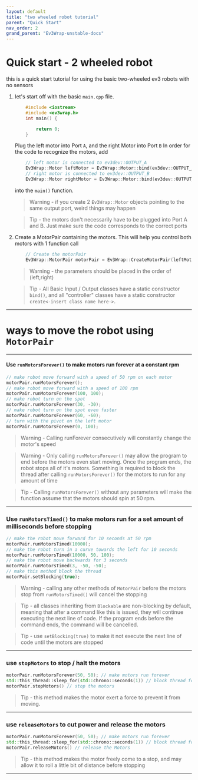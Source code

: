 ```yaml
---
layout: default
title: "two wheeled robot tutorial"
parent: "Quick Start"
nav_order: 2
grand_parent: "Ev3Wrap-unstable-docs"
---
```


# Quick start - 2 wheeled robot

this is a quick start tutorial for using the basic two-wheeled ev3 robots with no sensors
1.  let's start off with the basic `main.cpp` file.
    ```cpp
        #include <iostream>
        #include <ev3wrap.h>
        int main() {

            return 0;
        }
    ```
    Plug the left motor into Port `A`, and the right Motor into Port `B`
    In order for the code to recognize the motors, add
    ```cpp
        // left motor is connected to ev3dev::OUTPUT_A
        Ev3Wrap::Motor leftMotor = Ev3Wrap::Motor::bind(ev3dev::OUTPUT_A);
        // right motor is connected to ev3dev::OUTPUT_B
        Ev3Wrap::Motor rightMotor = Ev3Wrap::Motor::bind(ev3dev::OUTPUT_B);
    ```
    into the `main()` function. 
    >   Warning - if you create 2 `Ev3Wrap::Motor` objects pointing to the same output port, weird things may happen
    
    >   Tip - the motors don't necessarily have to be plugged into Port A and B. Just make sure the code corresponds to the correct ports
    
2.  Create a MotorPair containing the motors. This will help you control both motors with 1 function call
    ```cpp
        // Create the motorPair
        Ev3Wrap::MotorPair motorPair = Ev3Wrap::CreateMotorPair(leftMotor, rightMotor);
    ```
    >   Warning - the parameters should be placed in the order of (left,right)
    
    >   Tip - All Basic Input / Output classes have a static constructor `bind()`, and all "controller" classes have a static constructor `create<-insert class name here->`.

---

# ways to move the robot using `MotorPair`

---

#### Use `runMotorsForever()` to make motors run forever at a constant rpm
```cpp
// make robot move forward with a speed of 50 rpm on each motor
motorPair.runMotorsForever();
// make robot move forward with a speed of 100 rpm
motorPair.runMotorsForever(100, 100);
// make robot turn on the spot
motorPair.runMotorsForever(30, -30);
// make robot turn on the spot even faster
motorPair.runMotorsForever(60, -60);
// turn with the pivot on the left motor
motorPair.runMotorsForever(0, 100);
```
>   Warning - Calling runForever consecutively will constantly change the motor's speed

>   Warning - Only calling `runMotorsForever()` may allow the program to end before the motors even start moving. Once the program ends, the robot stops all of it's motors. Something is required to block the thread after calling `runMotorsForever()` for the motors to run for any amount of time

>   Tip - Calling `runMotorsForever()` without any parameters will make the function assume that the motors should spin at 50 rpm.

---

### Use `runMotorsTimed()` to make motors run for a set amount of milliseconds before stopping
```cpp
// make the robot move forward for 10 seconds at 50 rpm
motorPair.runMotorsTimed(10000);
// make the robot turn in a curve towards the left for 10 seconds
motorPair.runMotorsTimed(10000, 50, 100);
// make the robot move backwards for 3 seconds
motorPair.runMotorsTimed(3, -50, -50);
// make this method block the thread
motorPair.setBlocking(true);
```

>   Warning - calling any other methods of `MotorPair` before the motors stop from `runMotorsTimed()` will cancel the stopping

>   Tip - all classes inheriting from `Blockable` are non-blocking by default, meaning that after a command like this is issued, they will continue executing the next line of code. If the program ends before the command ends, the command will be cancelled.

>   Tip - use `setBlocking(true)` to make it not execute the next line of code until the motors are stopped

---

### use `stopMotors` to stop / halt the motors
```cpp
motorPair.runMotorsForever(50, 50); // make motors run forever
std::this_thread::sleep_for(std::chrono::seconds(1)) // block thread for 1 second
motorPair.stopMotors() // stop the motors
```

>   Tip - this method makes the motor exert a force to prevent it from moving.

---

### use `releaseMotors` to cut power and release the motors
```cpp
motorPair.runMotorsForever(50, 50); // make motors run forever
std::this_thread::sleep_for(std::chrono::seconds(1)) // block thread for 1 second
motorPair.releaseMotors() // release the Motors
```

>   Tip - this method makes the motor freely come to a stop, and may allow it to roll a little bit of distance before stopping

---

